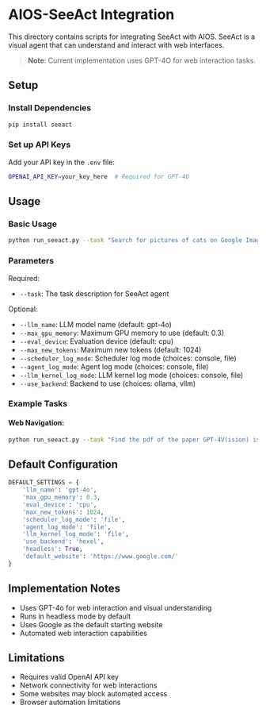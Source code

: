 # AIOS-SeeAct Integration

This directory contains scripts for integrating SeeAct with AIOS. SeeAct is a visual agent that can understand and interact with web interfaces.

> **Note**: Current implementation uses GPT-4O for web interaction tasks.

## Setup

### Install Dependencies
```bash
pip install seeact
```

### Set up API Keys
Add your API key in the `.env` file:
```bash
OPENAI_API_KEY=your_key_here  # Required for GPT-4O
```

## Usage

### Basic Usage
```bash
python run_seeact.py --task "Search for pictures of cats on Google Images" --llm_name gpt-4o
```

### Parameters

Required:
- `--task`: The task description for SeeAct agent

Optional:
- `--llm_name`: LLM model name (default: gpt-4o)
- `--max_gpu_memory`: Maximum GPU memory to use (default: 0.3)
- `--eval_device`: Evaluation device (default: cpu)
- `--max_new_tokens`: Maximum new tokens (default: 1024)
- `--scheduler_log_mode`: Scheduler log mode (choices: console, file)
- `--agent_log_mode`: Agent log mode (choices: console, file)
- `--llm_kernel_log_mode`: LLM kernel log mode (choices: console, file)
- `--use_backend`: Backend to use (choices: ollama, vllm)

### Example Tasks

#### Web Navigation:
```bash
python run_seeact.py --task "Find the pdf of the paper GPT-4V(ision) is a Generalist Web Agent, if Grounded" --llm_name gpt-4o
```

## Default Configuration

```python
DEFAULT_SETTINGS = {
    'llm_name': 'gpt-4o',
    'max_gpu_memory': 0.3,
    'eval_device': 'cpu',
    'max_new_tokens': 1024,
    'scheduler_log_mode': 'file',
    'agent_log_mode': 'file',
    'llm_kernel_log_mode': 'file',
    'use_backend': 'hexel',
    'headless': True,
    'default_website': 'https://www.google.com/'
}
```

## Implementation Notes
- Uses GPT-4o for web interaction and visual understanding
- Runs in headless mode by default
- Uses Google as the default starting website
- Automated web interaction capabilities

## Limitations
- Requires valid OpenAI API key
- Network connectivity for web interactions
- Some websites may block automated access
- Browser automation limitations
